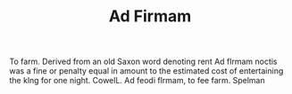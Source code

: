 ---
title: Ad Firmam
letter: A
permalink: "/definitions/ad-firmam.html"
body: To farm. Derived from an old Saxon word denoting rent Ad flrmam noctis was a
  fine or penalty equal in amount to the estimated cost of entertaining the klng for
  one night. CowelL. Ad feodi flrmam, to fee farm. Spelman
published_at: '2018-07-07'
source: Black's Law Dictionary
layout: post
---